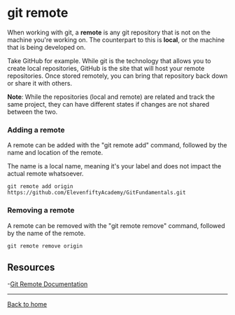 # git remote

When working with git, a **remote** is any git repository that is not on the machine you're working on. The counterpart to this is **local**, or the machine that is being developed on.

Take GitHub for example. While git is the technology that allows you to create local repositories, GitHub is the site that will host your remote repositories. Once stored remotely, you can bring that repository back down or share it with others.

**Note**: While the repositories (local and remote) are related and track the same project, they can have different states if changes are not  shared between the two.

### Adding a remote

A remote can be added with the "git remote add" command, followed by the name and location of the remote.

The name is a local name, meaning it's your label and does not impact the actual remote whatsoever.

~~~
git remote add origin https://github.com/ElevenfiftyAcademy/GitFundamentals.git
~~~

### Removing a remote

A remote can be removed with the "git remote remove" command, followed by the name of the remote.

~~~
git remote remove origin
~~~

## Resources

-[Git Remote Documentation](https://git-scm.com/docs/git-remote)

---

[Back to home](..//README.md)
